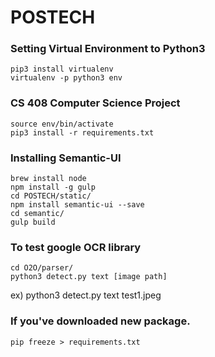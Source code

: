 # POSTECH
### Setting Virtual Environment to Python3
```
pip3 install virtualenv
virtualenv -p python3 env
```
### CS 408 Computer Science Project
```
source env/bin/activate
pip3 install -r requirements.txt  
```
### Installing Semantic-UI
```
brew install node
npm install -g gulp
cd POSTECH/static/
npm install semantic-ui --save
cd semantic/
gulp build
```
### To test google OCR library
```
cd O2O/parser/  
python3 detect.py text [image path]  
```

ex) python3 detect.py text test1.jpeg

### If you've downloaded new package.
```
pip freeze > requirements.txt
```

